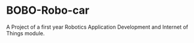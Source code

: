 # BOBO-Robo-car
A Project of a first year Robotics Application Development and Internet of Things module.
